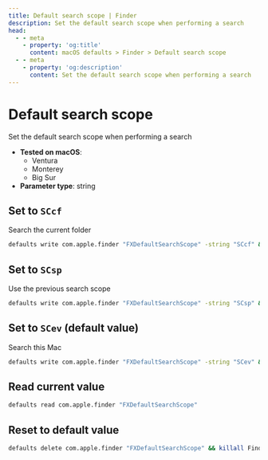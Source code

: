 ```yaml
---
title: Default search scope | Finder
description: Set the default search scope when performing a search
head:
  - - meta
    - property: 'og:title'
      content: macOS defaults > Finder > Default search scope
  - - meta
    - property: 'og:description'
      content: Set the default search scope when performing a search
---
```


# Default search scope

Set the default search scope when performing a search

<!-- break lists -->

- **Tested on macOS**:
  - Ventura
  - Monterey
  - Big Sur
- **Parameter type**: string

## Set to `SCcf`

Search the current folder

```bash
defaults write com.apple.finder "FXDefaultSearchScope" -string "SCcf" && killall Finder
```

## Set to `SCsp`

Use the previous search scope

```bash
defaults write com.apple.finder "FXDefaultSearchScope" -string "SCsp" && killall Finder
```

## Set to `SCev` (default value)

Search this Mac

```bash
defaults write com.apple.finder "FXDefaultSearchScope" -string "SCev" && killall Finder
```

## Read current value

```bash
defaults read com.apple.finder "FXDefaultSearchScope"
```

## Reset to default value

```bash
defaults delete com.apple.finder "FXDefaultSearchScope" && killall Finder
```
